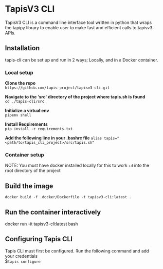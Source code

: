 # TapisV3 CLI

TapisV3 CLI is a command line interface tool written in python that wraps the tapipy library to enable user to make fast and efficient calls to tapisv3 APIs.

## Installation
tapis-cli can be set up and run in 2 ways; Locally, and in a Docker container.

### Local setup
**Clone the repo**\
`https://github.com/tapis-project/tapisv3-cli.git`

**Navigate to the 'src' directory of the project where tapis.sh is found**\
`cd ./tapis-cli/src`

**Initialize a virtual env**\
`pipenv shell`

**Install Requirements**\
`pip install -r requirements.txt`

**Add the following line in your .bashrc file**
`alias tapis="<path/to/tapis_cli_project>/src/tapis.sh"`

### Container setup
NOTE: You must have docker installed locally for this to work
`cd` into the root directory of the project

## Build the image
`docker build -f .docker/Dockerfile -t tapisv3-cli:latest .`

## Run the container interactively
docker run -it tapisv3-cli:latest bash

## Configuring Tapis CLI
Tapis CLI must first be configured. Run the following command and add your credentials\
$`tapis configure`

